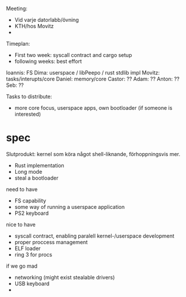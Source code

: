 Meeting: 
- Vid varje datorlabb/övning
- KTH/hos Movitz
- 

Timeplan:
- First two week: syscall contract and cargo setup
- following weeks: best effort


Ioannis: FS
Dima: userspace / libPeepo / rust stdlib impl
Movitz: tasks/interupts/core
Daniel: memory/core
Castor: ??
Adam: ??
Anton: ??
Seb: ??

Tasks to distribute: 
- more core focus, userspace apps, own bootloader (if someone is interested)

# spec

Slutprodukt: kernel som köra något shell-liknande, förhoppningsvis mer.

- Rust implementation
- Long mode
- steal a bootloader

need to have
- FS capability
- some way of running a userspace application
- PS2 keyboard

nice to have
- syscall contract, enabling paralell kernel-/userspace development
- proper proccess management
- ELF loader
- ring 3 for procs

if we go mad
- networking (might exist stealable drivers)
- USB keyboard
- 


